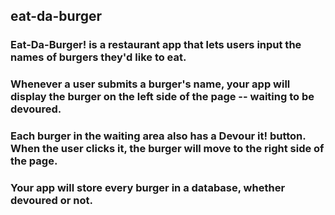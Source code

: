 ## eat-da-burger

### Eat-Da-Burger! is a restaurant app that lets users input the names of burgers they'd like to eat.

### Whenever a user submits a burger's name, your app will display the burger on the left side of the page -- waiting to be devoured.

### Each burger in the waiting area also has a Devour it! button. When the user clicks it, the burger will move to the right side of the page.

### Your app will store every burger in a database, whether devoured or not.